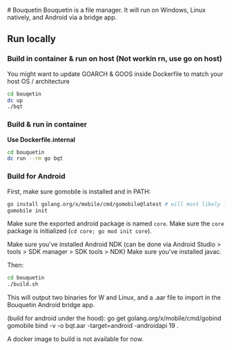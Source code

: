 # Bouquetin 
Bouquetin is a file manager.
It will run on Windows, Linux natively, and Android via a bridge app.

## Run locally

### Build in container & run on host (Not workin rn, use go on host)
You might want to update GOARCH & GOOS inside Dockerfile to match your host OS / architecture
```bash
cd bouqetin
dc up
./bqt
```

### Build & run in container
__Use Dockerfile.internal__
```bash
cd bouquetin
dc run --rm go bqt
```

### Build for Android
First, make sure gomobile is installed and in PATH:
```bash
go install golang.org/x/mobile/cmd/gomobile@latest # will most likely install in ~/go/bin
gomobile init
```

Make sure the exported android package is named `core`.
Make sure the `core` package is initialized (`cd core; go mod init core`).

Make sure you've installed Android NDK (can be done via Android Studio > tools > SDK manager > SDK tools > NDK)
Make sure you've installed javac.

Then:
```bash
cd bouquetin
./build.sh
```

This will output two binaries for W and Linux, and a .aar file to import in the Bouquetin Android bridge app.

(build for android under the hood):
go get golang.org/x/mobile/cmd/gobind
gomobile bind -v -o bqt.aar -target=android -androidapi 19 .

A docker image to build is not available for now.
